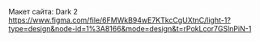 
Макет сайта:
Dark 2 https://www.figma.com/file/6FMWkB94wE7KTkcCgUXtnC/light-1?type=design&node-id=1%3A8166&mode=design&t=rPokLcor7GSlnPiN-1
